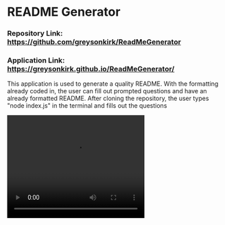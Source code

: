 # README Generator 
### Repository Link: https://github.com/greysonkirk/ReadMeGenerator 
### Application Link: https://greysonkirk.github.io/ReadMeGenerator/

This application is used to generate a quality README. With the formatting already coded in, the user can fill out prompted questions and have an already formatted README.
After cloning the repository, the user types "node index.js" in the terminal and fills out the questions

 

 

<video width="320" height="240" controls>
  <source src="./assets/ReadMeGenDemo.mp4" type="video/mp4">
</video>
